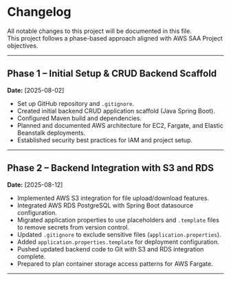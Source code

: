 # Changelog

All notable changes to this project will be documented in this file.  
This project follows a phase-based approach aligned with AWS SAA Project objectives.

---

## Phase 1 – Initial Setup & CRUD Backend Scaffold
**Date:** [2025-08-02]
- Set up GitHub repository and `.gitignore`.
- Created initial backend CRUD application scaffold (Java Spring Boot).
- Configured Maven build and dependencies.
- Planned and documented AWS architecture for EC2, Fargate, and Elastic Beanstalk deployments.
- Established security best practices for IAM and project setup.

---

## Phase 2 – Backend Integration with S3 and RDS
**Date:** [2025-08-12]
- Implemented AWS S3 integration for file upload/download features.
- Integrated AWS RDS PostgreSQL with Spring Boot datasource configuration.
- Migrated application properties to use placeholders and `.template` files to remove secrets from version control.
- Updated `.gitignore` to exclude sensitive files (`application.properties`).
- Added `application.properties.template` for deployment configuration.
- Pushed updated backend code to Git with S3 and RDS integration complete.
- Prepared to plan container storage access patterns for AWS Fargate.

---
